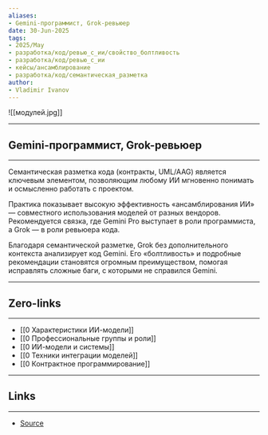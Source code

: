 ```yaml
---
aliases: 
- Gemini-программист, Grok-ревьюер 
date: 30-Jun-2025
tags:
- 2025/May
- разработка/код/ревью_с_ии/свойство_болтливость
- разработка/код/ревью_с_ии
- кейсы/ансамблирование
- разработка/код/семантическая_разметка
author:
- Vladimir Ivanov
---
```

![[модулей.jpg]]

-----
##  Gemini-программист, Grok-ревьюер 
-----
Семантическая разметка кода (контракты, UML/AAG) является ключевым элементом, позволяющим любому ИИ мгновенно понимать и осмысленно работать с проектом.

Практика показывает высокую эффективность «ансамблирования ИИ» — совместного использования моделей от разных вендоров. Рекомендуется связка, где Gemini Pro выступает в роли программиста, а Grok — в роли ревьюера кода.

Благодаря семантической разметке, Grok без дополнительного контекста анализирует код Gemini. Его «болтливость» и подробные рекомендации становятся огромным преимуществом, помогая исправлять сложные баги, с которыми не справился Gemini.

---
## Zero-links
---
- [[0 Характеристики ИИ-модели]]
- [[0 Профессиональные группы и роли]]
- [[0 ИИ-модели и системы]]
- [[0 Техники интеграции моделей]]
- [[0 Контрактное программирование]]

---
## Links
---
- [Source](https://t.me/turboproject/1689)